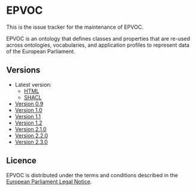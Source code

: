 # EPVOC

This is the issue tracker for the maintenance of EPVOC.

EPVOC is an ontology that defines classes and properties that are re-used across ontologies, vocabularies, and application profiles to represent data of the European Parliament.

## Versions
- Latest version:
  - [HTML](index.html)
  - [SHACL](epvoc.ttl)
- [Version 0.9](./0.9/)
- [Version 1.0](./1.0/)
- [Version 1.1](./1.1/)
- [Version 1.2](./1.2/)
- [Version 2.1.0](./2.1.0/)
- [Version 2.2.0](./2.2.0/)
- [Version 2.3.0](./2.3.0/)

## Licence

EPVOC is distributed under the terms and conditions described in the [European Parliament Legal Notice](https://www.europarl.europa.eu/legal-notice/).